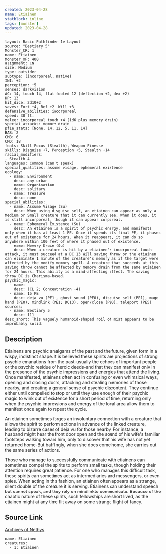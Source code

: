```yaml
---
created: 2023-04-28
name: Etiainen
statblock: inline
tags: [monster]
updated: 2023-04-28
---
```

```statblock
layout: Basic Pathfinder 1e Layout
source: "Bestiary 5"
Monster_CR: 1
name: Etiainen
Monster_XP: 400
alignment: CN
size: Medium
type: outsider
subtype: (incorporeal, native)
INI: +2
perception: +5
senses: darkvision
AC: 14, touch 14, flat-footed 12 (deflection +2, dex +2)
HP: 13
hit_dice: 2d10+2
saves: Fort +4, Ref +2, Will +3
defensive_abilities: incorporeal
speed: 30 ft.
melee: incorporeal touch +4 (1d6 plus memory drain)
special_attacks: memory drain
pf1e_stats: [None, 14, 12, 5, 11, 14]
BAB: 2
CMB: 6
CMD: 18
feats: Skill Focus (Stealth), Weapon Finesse
skills: Disguise +7, Perception +5, Stealth +14
racial_modifiers:
- Stealth 4
languages: Common (can’t speak)
special_qualities: assume visage, ephemeral existence
ecology:
  - name: Environment
    desc: any urban
  - name: Organisation
    desc: solitary
  - name: Treasure
    desc: none
special_abilities:
  - name: Assume Visage (Su)
    desc: When using disguise self, an etiainen can appear as only a Medium or Small creature that it can currently see. When it does, it is still incorporeal, though it can appear corporeal.
  - name: Ephemeral Existence (Su)
    desc: An etiainen is a spirit of psychic energy, and manifests only when it has at least 1 PE. Once it spends its final PE, it phases out of existence for 24 hours. When it reappears, it can do so anywhere within 100 feet of where it phased out of existence.
  - name: Memory Drain (Su)
    desc: When a creature is hit by a etiainen's incorporeal touch attack, it must succeed at a DC 13 Will saving throw or the etiainen can eliminate 1 minute of the creature's memory as if the target were affected by the modify memory spell. A creature that succeeds at this saving throw cannot be affected by memory drain from the same etiainen for 24 hours. This ability is a mind-affecting effect. The saving throw DC is Charisma-based.
psychic_magic:
  - name:
    desc: (CL 2; Concentration +4)
  - name: 15 PE
    desc: deja vu (PE1), ghost sound (PE0), disguise self (PE1), mage hand (PE0), mindlink (PE1; DC13), open/close (PE0), teleport (PE5)
sources:
  - name: Bestiary 5
    desc: 111
desc_short: This vaguely humanoid-shaped roil of mist appears to be improbably solid.
```
## Description
Etiainens are psychic amalgams of the past and the future, given form in a wispy, indistinct shape. It is believed these spirits are projections of strong psychic emanations from the past-usually the echoes of important people or the psychic residue of heroic deeds-and that they can manifest only in the presence of the psychic impressions and energies that attend the living. Once manifested, etiainens often act in confusing or even whimsical ways, opening and closing doors, attacking and stealing memories of those nearby, and creating a general sense of psychic discontent. They continue either until compelled to stop or until they use enough of their psychic magic to wink out of existence for a short period of time, returning only when the psychic impressions and energy of the local area allow them to manifest once again to repeat the cycle.

 An etiainen sometimes forges an involuntary connection with a creature that allows the spirit to perform actions in advance of the linked creature, leading to bizarre cases of deja vu for those nearby. For instance, a husband might hear the front door open and the sound of his wife's familiar footsteps walking toward him, only to discover that his wife has not yet returned home-But bafflingly, when she does come home, she carries out the same series of actions.

 Those who manage to successfully communicate with etiainens can sometimes compel the spirits to perform small tasks, though holding their attention requires great patience. For one who manages this difficult task, these spirits can sometimes act as intermediaries and messengers, or even spies. When acting in this fashion, an etiainen often appears as a strange, silent double of the creature it is serving. Etiainens can understand speech but cannot speak, and they rely on mindlinkto communicate. Because of the chaotic nature of these spirits, such fellowships are short lived, as the etiainen might at any time flit away on some strange flight of fancy.
## Source Link
[Archives of Nethys](https://aonprd.com/MonsterDisplay.aspx?ItemName=Etiainen)
```encounter-table
name: Etiainen
creatures:
  - 1: Etiainen
```
